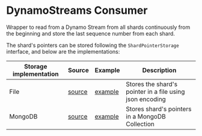 # DynamoStreams Consumer

Wrapper to read from a Dynamo Stream from all shards continuously from the beginning and store the last sequence number
from each shard.

The shard's pointers can be stored following the `ShardPointerStorage` interface, and below are the implementations:

| Storage implementation | Source                       | Example                             | Description                                              |
|------------------------|------------------------------|-------------------------------------|----------------------------------------------------------|
| File                   | [source](shardstore/file.go) | [example](shardstore/file/main.go)  | Stores the shard's pointer in a file using json encoding |
| MongoDB                | [source](mongo/file.go)      | [example](shardstore/mongo/main.go) | Stores shard's pointers in a MongoDB Collection          |


